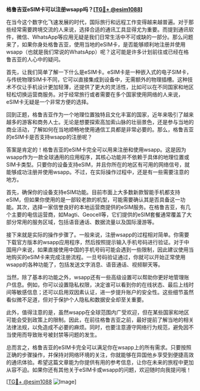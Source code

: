 **格鲁吉亚eSIM卡可以注册wsapp吗？[[TG💪+ @esim1088](https://t.me/s/esim1088)]**

在当今这个数字化飞速发展的时代，国际旅行和远程工作变得越来越普遍。对于那些经常需要跨境交流的人来说，选择合适的通讯工具显得尤为重要。而提到通讯软件，微信、WhatsApp等应用无疑是我们日常生活中不可或缺的一部分。那么问题来了，如果你身处格鲁吉亚，使用当地的eSIM卡，是否能够顺利地注册并使用wsapp（也就是我们常说的WhatsApp）呢？这可能是许多计划前往或已经在格鲁吉亚的人心中的疑问。

首先，让我们简单了解一下什么是eSIM卡。eSIM卡是一种嵌入式的电子SIM卡，与传统物理SIM卡不同，它可以直接集成到设备中，无需额外的物理插槽。这种技术不仅让手机设计更加轻薄，还提供了更大的灵活性，比如可以在不同国家和地区轻松切换运营商服务。对于经常旅行或者需要在多个国家使用网络的人来说，eSIM卡无疑是一个非常方便的选择。

回到正题，格鲁吉亚作为一个地理位置独特且文化丰富的国家，近年来吸引了越来越多的游客和商务人士。无论是想要探索高加索山脉的壮丽景色，还是参与当地的商业活动，了解如何在当地顺畅地使用通信工具都是非常必要的。那么，格鲁吉亚的eSIM卡是否支持wsapp的注册呢？

答案是肯定的！格鲁吉亚的eSIM卡完全可以用来注册和使用wsapp。这是因为wsapp作为一款全球通用的应用程序，其核心功能并不依赖于具体的地理位置或SIM卡类型。只要你的设备支持eSIM，并且你所在的地区有可用的网络信号，就能够成功注册并使用wsapp。不过，在实际操作过程中，还是有一些需要注意的地方。

首先，确保你的设备支持eSIM功能。目前市面上大多数新款智能手机都支持eSIM，但如果你使用的是一部较老款的机型，可能需要确认其是否具备这一功能。其次，选择一家信誉良好的本地运营商提供的eSIM服务。在格鲁吉亚，有几个主要的电信运营商，如Magti、Geocell等，它们提供的eSIM套餐通常覆盖了大部分常用的服务区域，包括语音通话、数据流量以及国际漫游等。

接下来就是实际的操作步骤了。一般来说，注册wsapp的过程相对简单。你需要下载官方版本的wsapp应用程序，然后按照提示输入手机号码进行验证。对于中国用户来说，如果直接使用中国的手机号码可能会遇到一些限制，因此建议使用当地购买的eSIM卡来完成注册流程。一旦号码验证通过，你就可以开始正常使用wsapp的各种功能了，包括发送文字消息、语音通话、视频聊天等。

当然，除了基本的功能之外，wsapp还有一些高级设置可以帮助你更好地管理账户信息。例如，你可以设置隐私权限，决定谁可以看到你的在线状态、最后上线时间等敏感信息；还可以启用双因素认证，进一步提升账户的安全性。这些细节虽然看似微不足道，但对于保护个人隐私和数据安全却至关重要。

此外，值得注意的是，虽然wsapp在全球范围内广受欢迎，但在某些国家和地区可能会受到政策上的限制。因此，在前往格鲁吉亚之前，最好提前了解当地的相关法律法规，以免造成不必要的麻烦。同时，也要注意遵守网络行为规范，避免因不当使用而导致账号被封禁等问题的发生。

总而言之，格鲁吉亚的eSIM卡完全可以满足你在wsapp上的所有需求。只要按照正确的步骤操作，并保持对网络环境的关注，你就能够在异国他乡享受到便捷高效的通讯体验。希望这篇文章能为你提供有用的参考信息，让你在未来的旅程中更加从容不迫。如果你还有其他关于eSIM卡或wsapp的问题，欢迎随时向我提问哦！

[[TG💪+ @esim1088](https://t.me/s/esim1088) ![Image](https://i.postimg.cc/4NQfJmqS/Snipaste-2025-05-13-00-14-12.png)]
